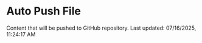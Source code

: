 # Auto Push File

Content that will be pushed to GitHub repository.
Last updated: 07/16/2025, 11:24:17 AM